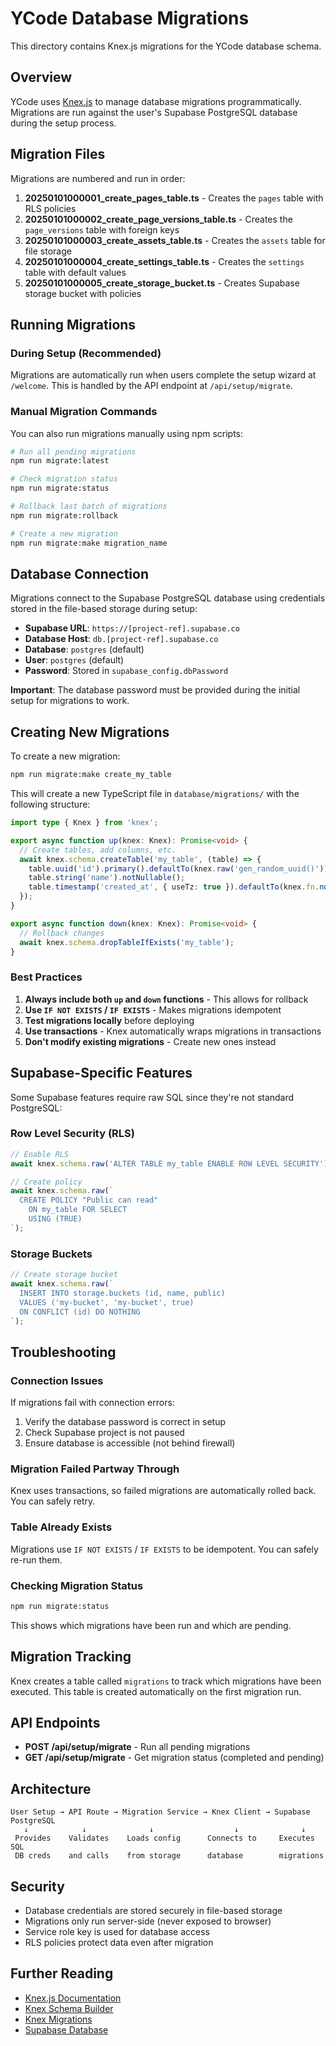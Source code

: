 # YCode Database Migrations

This directory contains Knex.js migrations for the YCode database schema.

## Overview

YCode uses [Knex.js](https://knexjs.org/) to manage database migrations programmatically. Migrations are run against the user's Supabase PostgreSQL database during the setup process.

## Migration Files

Migrations are numbered and run in order:

1. **20250101000001_create_pages_table.ts** - Creates the `pages` table with RLS policies
2. **20250101000002_create_page_versions_table.ts** - Creates the `page_versions` table with foreign keys
3. **20250101000003_create_assets_table.ts** - Creates the `assets` table for file storage
4. **20250101000004_create_settings_table.ts** - Creates the `settings` table with default values
5. **20250101000005_create_storage_bucket.ts** - Creates Supabase storage bucket with policies

## Running Migrations

### During Setup (Recommended)

Migrations are automatically run when users complete the setup wizard at `/welcome`. This is handled by the API endpoint at `/api/setup/migrate`.

### Manual Migration Commands

You can also run migrations manually using npm scripts:

```bash
# Run all pending migrations
npm run migrate:latest

# Check migration status
npm run migrate:status

# Rollback last batch of migrations
npm run migrate:rollback

# Create a new migration
npm run migrate:make migration_name
```

## Database Connection

Migrations connect to the Supabase PostgreSQL database using credentials stored in the file-based storage during setup:

- **Supabase URL**: `https://[project-ref].supabase.co`
- **Database Host**: `db.[project-ref].supabase.co`
- **Database**: `postgres` (default)
- **User**: `postgres` (default)
- **Password**: Stored in `supabase_config.dbPassword`

**Important**: The database password must be provided during the initial setup for migrations to work.

## Creating New Migrations

To create a new migration:

```bash
npm run migrate:make create_my_table
```

This will create a new TypeScript file in `database/migrations/` with the following structure:

```typescript
import type { Knex } from 'knex';

export async function up(knex: Knex): Promise<void> {
  // Create tables, add columns, etc.
  await knex.schema.createTable('my_table', (table) => {
    table.uuid('id').primary().defaultTo(knex.raw('gen_random_uuid()'));
    table.string('name').notNullable();
    table.timestamp('created_at', { useTz: true }).defaultTo(knex.fn.now());
  });
}

export async function down(knex: Knex): Promise<void> {
  // Rollback changes
  await knex.schema.dropTableIfExists('my_table');
}
```

### Best Practices

1. **Always include both `up` and `down` functions** - This allows for rollback
2. **Use `IF NOT EXISTS` / `IF EXISTS`** - Makes migrations idempotent
3. **Test migrations locally** before deploying
4. **Use transactions** - Knex automatically wraps migrations in transactions
5. **Don't modify existing migrations** - Create new ones instead

## Supabase-Specific Features

Some Supabase features require raw SQL since they're not standard PostgreSQL:

### Row Level Security (RLS)

```typescript
// Enable RLS
await knex.schema.raw('ALTER TABLE my_table ENABLE ROW LEVEL SECURITY');

// Create policy
await knex.schema.raw(`
  CREATE POLICY "Public can read"
    ON my_table FOR SELECT
    USING (TRUE)
`);
```

### Storage Buckets

```typescript
// Create storage bucket
await knex.schema.raw(`
  INSERT INTO storage.buckets (id, name, public)
  VALUES ('my-bucket', 'my-bucket', true)
  ON CONFLICT (id) DO NOTHING
`);
```

## Troubleshooting

### Connection Issues

If migrations fail with connection errors:

1. Verify the database password is correct in setup
2. Check Supabase project is not paused
3. Ensure database is accessible (not behind firewall)

### Migration Failed Partway Through

Knex uses transactions, so failed migrations are automatically rolled back. You can safely retry.

### Table Already Exists

Migrations use `IF NOT EXISTS` / `IF EXISTS` to be idempotent. You can safely re-run them.

### Checking Migration Status

```bash
npm run migrate:status
```

This shows which migrations have been run and which are pending.

## Migration Tracking

Knex creates a table called `migrations` to track which migrations have been executed. This table is created automatically on the first migration run.

## API Endpoints

- **POST /api/setup/migrate** - Run all pending migrations
- **GET /api/setup/migrate** - Get migration status (completed and pending)

## Architecture

```
User Setup → API Route → Migration Service → Knex Client → Supabase PostgreSQL
   ↓            ↓              ↓                  ↓              ↓
 Provides    Validates    Loads config      Connects to     Executes SQL
 DB creds    and calls    from storage      database        migrations
```

## Security

- Database credentials are stored securely in file-based storage
- Migrations only run server-side (never exposed to browser)
- Service role key is used for database access
- RLS policies protect data even after migration

## Further Reading

- [Knex.js Documentation](https://knexjs.org/)
- [Knex Schema Builder](https://knexjs.org/guide/schema-builder.html)
- [Knex Migrations](https://knexjs.org/guide/migrations.html)
- [Supabase Database](https://supabase.com/docs/guides/database)

